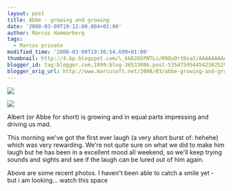 ```yaml
---
layout: post
title: Abbe - growing and growing
date: '2008-03-09T19:12:00.004+01:00'
author: Marcus Hammarberg
tags:
  - Marcus private
modified_time: '2008-03-09T19:36:54.699+01:00'
thumbnail: http://4.bp.blogspot.com/\_kkDJOSPNTLs/R9QuOrtDxaI/AAAAAAAAASI/meySp48QUxs/s72-c/PICT2590.JPG
blogger_id: tag:blogger.com,1999:blog-36533086.post-5354759544542362529
blogger_orig_url: http://www.marcusoft.net/2008/03/abbe-growing-and-growing.html
---
```


[<img
src="http://4.bp.blogspot.com/_kkDJOSPNTLs/R9QuOrtDxaI/AAAAAAAAASI/meySp48QUxs/s320/PICT2590.JPG"
id="BLOGGER_PHOTO_ID_5175812701540304290"
style="DISPLAY: block; MARGIN: 0px auto 10px; CURSOR: hand; TEXT-ALIGN: center"
data-border="0" />](http://4.bp.blogspot.com/_kkDJOSPNTLs/R9QuOrtDxaI/AAAAAAAAASI/meySp48QUxs/s1600-h/PICT2590.JPG)

<div>

[<img
src="http://3.bp.blogspot.com/_kkDJOSPNTLs/R9QsEbtDxYI/AAAAAAAAAR4/DzJkvetrUII/s320/PICT2615.JPG"
id="BLOGGER_PHOTO_ID_5175810326423389570"
style="DISPLAY: block; MARGIN: 0px auto 10px; CURSOR: hand; TEXT-ALIGN: center"
data-border="0" />](http://3.bp.blogspot.com/_kkDJOSPNTLs/R9QsEbtDxYI/AAAAAAAAAR4/DzJkvetrUII/s1600-h/PICT2615.JPG)


<div>

Albert (or Abbe for short) is growing and in equal parts impressing and
driving us mad.

This morning we've got the first ever laugh (a very short burst of:
hehehe) which was very rewarding. We're not quite sure on what we did to
make him laugh but he has been in a excellent mood all weekend, so we'll
keep trying sounds and sights and see if the laugh can be lured out of
him again.

Above are some recent photos. I haven't been able to catch a smile yet -
but i am looking... watch this space

</div>

</div>
